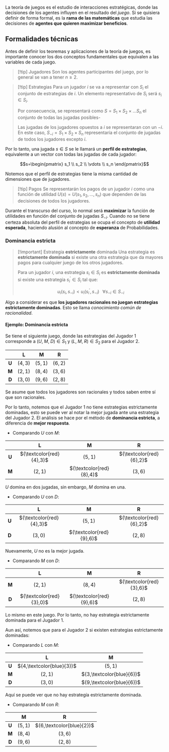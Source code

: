 
La teoría de juegos es el estudio de interacciones estratégicas, donde las decisiones de los agentes influyen en el resultado del *juego*. Si se quisiera definir de forma formal, es la **rama de las matemáticas** que estudia las decisiones de **agentes que quieren maximizar beneficios**. 

## Formalidades técnicas 

Antes de definir los teoremas y aplicaciones de la teoría de juegos, es importante conocer los dos conceptos fundamentales que equivalen a las variables de cada juego. 

>[!tip] Jugadores 
>Son los agentes participantes del juego, por lo general se van a tener $n\geq 2$. 

>[!tip] Estrategias 
>Para un jugador $i$ se va a representar con $S_i$ el conjunto de estrategias de $i$. Un elemento representativo de $S_i$ será $s_i\in S_i$. 
>
>Por consecuencia, se representará como $S=S_1\times S_2\times\dots S_n$ el conjunto de todas las jugadas posibles-
>
>Las jugadas de los jugadores opuestos a $i$ se representaran con un $-i$. En este caso, $S_{-i}=S_1\times S_2\times S_n$ representaría el conjunto de jugadas de todos los jugadores excepto $i$. 

Por lo tanto, una jugada $s\in S$ se le llamará un **perfil de estrategias**, equivalente a un vector con todas las jugadas de cada jugador: 

$$s=\begin{pmatrix}
s_1 \\
s_2 \\
\vdots \\
s_n
\end{pmatrix}$$

Notemos que el perfil de estrategias tiene la misma cantidad de dimensiones que de jugadores. 

>[!tip] Pagos 
>Se representarán los pagos de un jugador $i$ como una función de utilidad $U(s)=U(s_1,s_2,\dots,s_n)$ que dependen de las decisiones de todos los jugadores. 

Durante el transcurso del curso, lo normal será **maximizar** la función de utilidades en función del conjunto de jugadas $S_{-i}$. Cuando no se tiene certeza absoluta del perfil de estrategias se ocupa el concepto de **utilidad esperada**, haciendo alusión al concepto de **esperanza** de Probabilidades. 

###  Dominancia estricta 

>[!important] Estrategia **estrictamente** dominada 
>Una estrategia es **estrictamente dominada** si existe una otra estrategia que da mayores pagos para cualquier juego de los otros jugadores.
>
>Para un jugador $i$, una estrategia $s_i\in S_i$ es **estrictamente dominada** si existe una estrategia $s_{i}^{'}\in S_i$ tal que: 
>
>$$u_i(s_i,s_{-i})<u_i(s_{i}^{'},s_{-i})\;\;\;\forall s_{-i}\in S_{-i}$$

Algo a considerar es que **los jugadores racionales no juegan estrategias estrictamente dominadas**. Esto se llama *conocimiento común de racionalidad*. 

#### Ejemplo: Dominancia estricta 

Se tiene el siguiente juego, donde las estrategias del Jugador $1$ corresponde a $(U,\; M,\; D)\in S_1$ y $(L,\; M,\; R)\in S_2$ para el Jugador $2$. 


|       |  **L**  |  **M**  |  **R**  |
|:-----:|:-------:|:-------:|:-------:|
| **U** | $(4,3)$ | $(5,1)$ | $(6,2)$ |
| **M** | $(2,1)$ | $(8,4)$ |$(3,6)$   |
| **D** | $(3,0)$ | $(9,6)$ | $(2,8)$ |


Se asume que todos los jugadores son racionales y todos saben entre sí que son racionales. 

Por lo tanto, notemos que el Jugador $1$ no tiene estrategias estrictamente dominadas, esto se puede ver al notar la mejor jugada ante una estrategia del Jugador $2$. El análisis se hace por el método de **dominancia estricta**, a diferencia de **mejor respuesta**. 

- Comparando $U$ con $M$: 

|       |          **L**           |          **M**           |          **R**           |
|:-----:|:------------------------:|:------------------------:|:------------------------:|
| **U** | $(\textcolor{red}{4},3)$ |         $(5,1)$          |         $(\textcolor{red}{6},2)$          |
| **M** |         $(2,1)$          |   $(\textcolor{red}{8},4)$            |   $(3,6)$   |


$U$ domina en dos jugadas, sin embargo, $M$ domina en una. 

- Comparando $U$ con $D$: 

|       |  **L**  |  **M**  |  **R**  |
|:-----:|:-------:|:-------:|:-------:|
| **U** | $(\textcolor{red}{4},3)$ | $(5,1)$ | $(\textcolor{red}{6},2)$ |
| **D** | $(3,0)$ | $(\textcolor{red}{9},6)$ | $(2,8)$ |


Nuevamente, $U$ no es la mejor jugada. 

- Comparando $M$ con $D$: 

|       |  **L**  |  **M**  |  **R**  |
|:-----:|:-------:|:-------:|:-------:|
| **M** | $(2,1)$ | $(8,4)$ |$(\textcolor{red}{3},6)$   |
| **D** | $(\textcolor{red}{3},0)$ | $(\textcolor{red}{9},6)$ | $(2,8)$ |


Lo mismo en este juego. Por lo tanto, no hay estrategia estrictamente dominada para el Jugador $1$. 

Aun así, notemos que para el Jugador $2$ si existen estrategias estrictamente dominadas:

- Comparando $L$ con $M$: 

|       |           **L**           |           **M**           |
|:-----:|:-------------------------:|:-------------------------:|
| **U** | $(4,\textcolor{blue}{3})$ |          $(5,1)$          |
| **M** |          $(2,1)$          | $(3,\textcolor{blue}{6})$ |
| **D** |          $(3,0)$          |          $(9,\textcolor{blue}{6})$          |


Aquí se puede ver que no hay estrategía estrictamente dominada. 

- Comparando $M$ con $R$: 

|       |  **M**  |  **R**  |
|:-----:|:-------:|:-------:|
| **U** | $(5,1)$ | $(6,\textcolor{blue}{2})$ |
| **M** | $(8,4)$ | $(3,6)$ |
| **D** | $(9,6)$ | $(2,8)$ |
